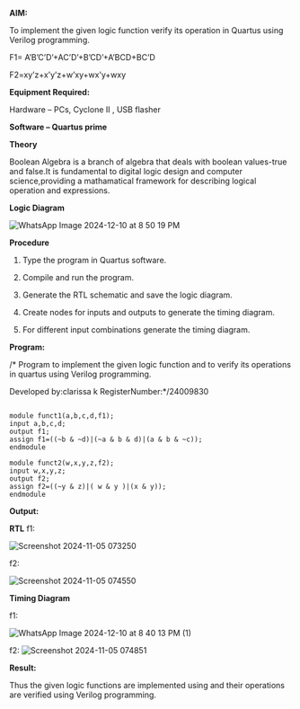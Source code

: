 
**AIM:**

To implement the given logic function verify its operation in Quartus using Verilog programming.

F1= A’B’C’D’+AC’D’+B’CD’+A’BCD+BC’D 

F2=xy’z+x’y’z+w’xy+wx’y+wxy

**Equipment Required:**

Hardware – PCs, Cyclone II , USB flasher

**Software – Quartus prime**

**Theory**

Boolean Algebra is a branch of algebra that deals with boolean values-true and false.It is fundamental to digital logic design and computer science,providing a mathamatical framework for describing logical operation and expressions.


**Logic Diagram**

![WhatsApp Image 2024-12-10 at 8 50 19 PM](https://github.com/user-attachments/assets/561758b2-2c80-454c-acd2-714f4ba88c88)


**Procedure**

1.	Type the program in Quartus software.

2.	Compile and run the program.

3.	Generate the RTL schematic and save the logic diagram.

4.	Create nodes for inputs and outputs to generate the timing diagram.

5.	For different input combinations generate the timing diagram.


**Program:**

/* Program to implement the given logic function and to verify its operations in quartus using Verilog programming. 

Developed by:clarissa k  RegisterNumber:*/24009830
```

module funct1(a,b,c,d,f1);
input a,b,c,d;
output f1;
assign f1=((~b & ~d)|(~a & b & d)|(a & b & ~c));
endmodule
```
```
module funct2(w,x,y,z,f2);
input w,x,y,z;
output f2;
assign f2=((~y & z)|( w & y )|(x & y));
endmodule
```


**Output:**

**RTL**
f1:

![Screenshot 2024-11-05 073250](https://github.com/user-attachments/assets/7205227f-7358-49ea-89dc-702646bc5f07)



f2:

![Screenshot 2024-11-05 074550](https://github.com/user-attachments/assets/b1d130ce-a97f-43a4-bda9-9c0b688422fa)

**Timing Diagram**

f1:

![WhatsApp Image 2024-12-10 at 8 40 13 PM (1)](https://github.com/user-attachments/assets/42b60673-eab7-4974-a5b7-6b1705315e44)

f2:
![Screenshot 2024-11-05 074851](https://github.com/user-attachments/assets/e3db1534-52a8-4a04-beb4-8ff49fc32124)

**Result:**

Thus the given logic functions are implemented using and their operations are verified using Verilog programming.

